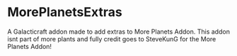 # MorePlanetsExtras
A Galacticraft addon made to add extras to More Planets Addon. This addon isnt part of more plants and fully credit goes to SteveKunG for the More Planets Addon!
